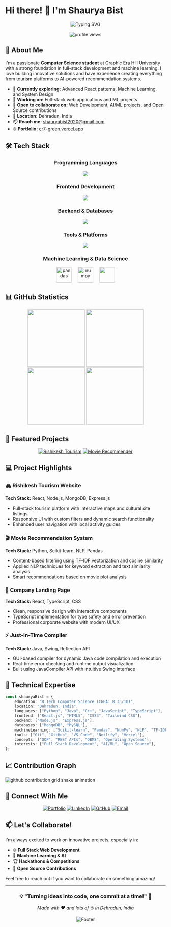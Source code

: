 # Hi there! 👋 I'm Shaurya Bist

<div align="center">
  
  ![Typing SVG](https://readme-typing-svg.herokuapp.com?font=Fira+Code&weight=500&size=28&pause=1000&color=00D9FF&center=true&vCenter=true&random=false&width=600&lines=Full+Stack+Developer;Computer+Science+Student;Open+Source+Enthusiast;Problem+Solver;Hackathon+Winner)
  
  <img src="https://komarev.com/ghpvc/?username=ShauryaBist21&label=Profile%20views&color=0e75b6&style=flat" alt="profile views" />
  
</div>

## 🚀 About Me

I'm a passionate **Computer Science student** at Graphic Era Hill University with a strong foundation in full-stack development and machine learning. I love building innovative solutions and have experience creating everything from tourism platforms to AI-powered recommendation systems.

- 🌱 **Currently exploring:** Advanced React patterns, Machine Learning, and System Design
- 🔭 **Working on:** Full-stack web applications and ML projects
- 👯 **Open to collaborate on:** Web Development, AI/ML projects, and Open Source contributions
- 📍 **Location:** Dehradun, India
- 📫 **Reach me:** [shauryabist2020@gmail.com](mailto:shauryabist2020@gmail.com)
- 🌐 **Portfolio:** [cr7-green.vercel.app](https://cr7-green.vercel.app/)

## 🛠️ Tech Stack

<div align="center">

### Programming Languages
<img src="https://skillicons.dev/icons?i=python,java,cpp,c,js,ts,html,css" />

### Frontend Development
<img src="https://skillicons.dev/icons?i=react,tailwind,css" />

### Backend & Databases
<img src="https://skillicons.dev/icons?i=nodejs,express,mongodb,mysql" />

### Tools & Platforms
<img src="https://skillicons.dev/icons?i=git,github,vscode,netlify,vercel" />

### Machine Learning & Data Science
<img src="https://cdn.jsdelivr.net/gh/devicons/devicon/icons/pandas/pandas-original.svg" height="48" alt="pandas" />
<img width="12" />
<img src="https://cdn.jsdelivr.net/gh/devicons/devicon/icons/numpy/numpy-original.svg" height="48" alt="numpy" />
<img width="12" />
<img src="https://skillicons.dev/icons?i=python" height="48" />

</div>

## 📊 GitHub Statistics

<div align="center">
  <img src="https://github-readme-stats.vercel.app/api?username=ShauryaBist21&show_icons=true&theme=tokyonight&hide_border=true&include_all_commits=true&count_private=true" height="180" />
  <img src="https://github-readme-stats.vercel.app/api/top-langs/?username=ShauryaBist21&layout=compact&theme=tokyonight&hide_border=true&langs_count=8" height="180" />
</div>

<div align="center">
  <img src="https://streak-stats.demolab.com?user=ShauryaBist21&locale=en&mode=daily&theme=tokyonight&hide_border=true&border_radius=10" height="180" />
  <img src="https://github-profile-trophy.vercel.app?username=ShauryaBist21&theme=tokyonight&no-frame=true&no-bg=false&margin-w=4&row=2&column=3" height="180" />
</div>

## 🌟 Featured Projects

<div align="center">
  
[![Rishikesh Tourism](https://github-readme-stats.vercel.app/api/pin/?username=ShauryaBist21&repo=Rishikesh_tourism&theme=tokyonight&hide_border=true)](https://github.com/ShauryaBist21/Rishikesh_tourism)
[![Movie Recommender](https://github-readme-stats.vercel.app/api/pin/?username=ShauryaBist21&repo=Movie-Recommender&theme=tokyonight&hide_border=true)](https://github.com/ShauryaBist21/Movie-Recommender)

</div>

## 💻 Project Highlights

### 🏔️ **Rishikesh Tourism Website**
**Tech Stack:** React, Node.js, MongoDB, Express.js
- Full-stack tourism platform with interactive maps and cultural site listings
- Responsive UI with custom filters and dynamic search functionality
- Enhanced user navigation with local activity guides

### 🎬 **Movie Recommendation System**
**Tech Stack:** Python, Scikit-learn, NLP, Pandas
- Content-based filtering using TF-IDF vectorization and cosine similarity
- Applied NLP techniques for keyword extraction and text similarity analysis
- Smart recommendations based on movie plot analysis

### 🏢 **Company Landing Page**
**Tech Stack:** React, TypeScript, CSS
- Clean, responsive design with interactive components
- TypeScript implementation for type safety and error prevention
- Professional corporate website with modern UI/UX

### ⚡ **Just-In-Time Compiler**
**Tech Stack:** Java, Swing, Reflection API
- GUI-based compiler for dynamic Java code compilation and execution
- Real-time error checking and runtime output visualization
- Built using JavaCompiler API with intuitive Swing interface

## 🎯 Technical Expertise

```typescript
const shauryaBist = {
    education: "B.Tech Computer Science (CGPA: 8.33/10)",
    location: "Dehradun, India",
    languages: ["Python", "Java", "C++", "JavaScript", "TypeScript"],
    frontend: ["React.js", "HTML5", "CSS3", "Tailwind CSS"],
    backend: ["Node.js", "Express.js"],
    databases: ["MongoDB", "MySQL"],
    machineLearning: ["Scikit-learn", "Pandas", "NumPy", "NLP", "TF-IDF"],
    tools: ["Git", "GitHub", "VS Code", "Netlify", "Vercel"],
    concepts: ["OOP", "REST APIs", "DBMS", "Operating Systems"],
    interests: ["Full Stack Development", "AI/ML", "Open Source"],
};
```



## 📈 Contribution Graph

<picture>
  <source media="(prefers-color-scheme: dark)" srcset="https://raw.githubusercontent.com/ShauryaBist21/ShauryaBist21/output/github-contribution-grid-snake-dark.svg">
  <source media="(prefers-color-scheme: light)" srcset="https://raw.githubusercontent.com/ShauryaBist21/ShauryaBist21/output/github-contribution-grid-snake.svg">
  <img alt="github contribution grid snake animation" src="https://raw.githubusercontent.com/ShauryaBist21/ShauryaBist21/output/github-contribution-grid-snake.svg">
</picture>

## 🤝 Connect With Me

<div align="center">
  
[![Portfolio](https://img.shields.io/badge/Portfolio-FF5722?style=for-the-badge&logo=todoist&logoColor=white)](https://cr7-green.vercel.app/)
[![LinkedIn](https://img.shields.io/badge/LinkedIn-0077B5?style=for-the-badge&logo=linkedin&logoColor=white)](https://linkedin.com/in/shaurya-bist)
[![GitHub](https://img.shields.io/badge/GitHub-100000?style=for-the-badge&logo=github&logoColor=white)](https://github.com/ShauryaBist21)
[![Email](https://img.shields.io/badge/Email-D14836?style=for-the-badge&logo=gmail&logoColor=white)](mailto:shauryabist2020@gmail.com)

</div>

## 📫 Let's Collaborate!

I'm always excited to work on innovative projects, especially in:
- 🌐 **Full Stack Web Development**
- 🤖 **Machine Learning & AI**
- 🏆 **Hackathons & Competitions**
- 🚀 **Open Source Contributions**

Feel free to reach out if you want to collaborate on something amazing!

---

<div align="center">
  
### 💡 "Turning ideas into code, one commit at a time!" 🚀

*Made with ❤️ and lots of ☕ in Dehradun, India*

![Footer](https://capsule-render.vercel.app/api?type=waving&color=gradient&height=100&section=footer)

</div>
